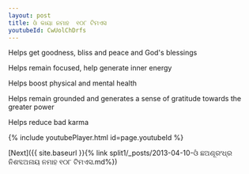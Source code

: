```yaml
---
layout: post
title: ଓଁ କାୟା ନମାହ  ୧୦୮ ଟିମଏସ
youtubeId: CwUolChDrfs
---
```

 
 
Helps get goodness, bliss and peace and God's blessings
 
Helps remain focused, help generate inner energy 
 
Helps boost physical and mental health 
 
Helps remain grounded and generates a sense of gratitude towards the greater power 
 
Helps reduce bad karma
 
 
 
 


{% include youtubePlayer.html id=page.youtubeId %}
 
[Next]({{ site.baseurl }}{% link  split1/_posts/2013-04-10-ଓଁ ଛଅଣୂରଂଧ୍ର ନିଶବ୍ଦଅନାୟ ନମାହ ୧୦୮ ଟିମଏସ.md%})
 

